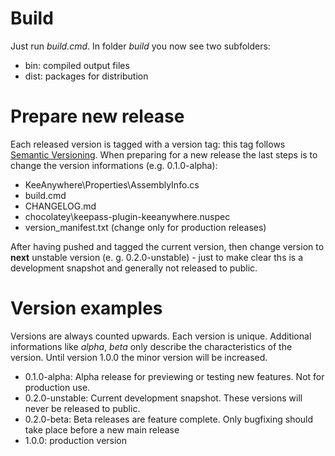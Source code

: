 # Build
Just run *build.cmd*.
In folder *build* you now see two subfolders:

* bin: compiled output files
* dist: packages for distribution

# Prepare new release
Each released version is tagged with a version tag: this tag follows [Semantic Versioning](http://semver.org/).
When preparing for a new release the last steps is to change the version informations (e.g. 0.1.0-alpha):

* KeeAnywhere\Properties\AssemblyInfo.cs
* build.cmd
* CHANGELOG.md
* chocolatey\keepass-plugin-keeanywhere.nuspec
* version_manifest.txt (change only for production releases)

After having pushed and tagged the current version, then change version to **next** unstable version (e. g. 0.2.0-unstable) - just to make clear ths is a development snapshot and generally not released to public.

# Version examples
Versions are always counted upwards. Each version is unique. 
Additional informations like *alpha*, *beta* only describe the characteristics of the version. 
Until version 1.0.0 the minor version will be increased.
  
* 0.1.0-alpha: Alpha release for previewing or testing new features. Not for production use.
* 0.2.0-unstable: Current development snapshot. These versions will never be released to public.
* 0.2.0-beta: Beta releases are feature complete. Only bugfixing should take place before a new main release
* 1.0.0: production version

 